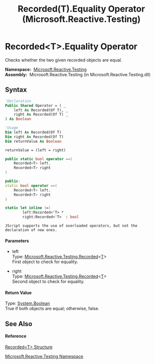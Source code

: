 ﻿---
title: Recorded(T).Equality Operator  (Microsoft.Reactive.Testing)
TOCTitle: Equality Operator
ms:assetid: M:Microsoft.Reactive.Testing.Recorded`1.op_Equality(Microsoft.Reactive.Testing.Recorded{`0},Microsoft.Reactive.Testing.Recorded{`0})
ms:mtpsurl: https://msdn.microsoft.com/en-us/library/Hh211751(v=VS.103)
ms:contentKeyID: 36069197
ms.date: 06/28/2011
mtps_version: v=VS.103
f1_keywords:
- Microsoft.Reactive.Testing.Recorded`1.Equality
dev_langs:
- CSharp
- JScript
- VB
- FSharp
- c++
---

# Recorded\<T\>.Equality Operator

Checks whether the two given recorded objects are equal.

**Namespace:**  [Microsoft.Reactive.Testing](hh212009\(v=vs.103\).md)  
**Assembly:**  Microsoft.Reactive.Testing (in Microsoft.Reactive.Testing.dll)

## Syntax

``` vb
'Declaration
Public Shared Operator = ( _
    left As Recorded(Of T), _
    right As Recorded(Of T) _
) As Boolean
```

``` vb
'Usage
Dim left As Recorded(Of T)
Dim right As Recorded(Of T)
Dim returnValue As Boolean

returnValue = (left = right)
```

``` csharp
public static bool operator ==(
    Recorded<T> left,
    Recorded<T> right
)
```

``` c++
public:
static bool operator ==(
    Recorded<T> left, 
    Recorded<T> right
)
```

``` fsharp
static let inline (=)
        left:Recorded<'T> * 
        right:Recorded<'T>  : bool
```

``` jscript
JScript supports the use of overloaded operators, but not the declaration of new ones.
```

#### Parameters

  - left  
    Type: [Microsoft.Reactive.Testing.Recorded](hh229664\(v=vs.103\).md)\<[T](hh229664\(v=vs.103\).md)\>  
    First object to check for equality.  

<!-- end list -->

  - right  
    Type: [Microsoft.Reactive.Testing.Recorded](hh229664\(v=vs.103\).md)\<[T](hh229664\(v=vs.103\).md)\>  
    Second object to check for equality.  

#### Return Value

Type: [System.Boolean](https://msdn.microsoft.com/en-us/library/a28wyd50)  
True if both objects are equal; otherwise, false.  

## See Also

#### Reference

[Recorded\<T\> Structure](hh229664\(v=vs.103\).md)

[Microsoft.Reactive.Testing Namespace](hh212009\(v=vs.103\).md)

